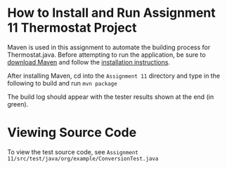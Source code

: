 # How to Install and Run Assignment 11 Thermostat Project

Maven is used in this assignment to automate the building process for Thermostat.java. Before attempting to run the application, be sure to [download Maven](https://maven.apache.org/download.cgi) and follow the [installation instructions](https://maven.apache.org/install.html).

After installing Maven, cd into the `Assignment 11` directory and type in the following to build and run `mvn package`

The build log should appear with the tester results shown at the end (in green).

# Viewing Source Code

To view the test source code, see `Assignment 11/src/test/java/org/example/ConversionTest.java`

